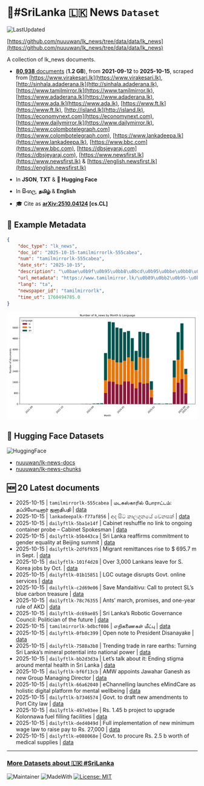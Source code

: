 # 📄#SriLanka 🇱🇰 News `Dataset`

![LastUpdated](https://img.shields.io/badge/last_updated-2025--10--15_08:13:28-green)

[https://github.com/nuuuwan/lk_news/tree/data/data/lk_news](https://github.com/nuuuwan/lk_news/tree/data/data/lk_news)

A collection of lk_news documents.

- [**80,938** documents](https://github.com/nuuuwan/lk_news/tree/data/data/lk_news) (**1.2 GB**), from **2021-09-12** to **2025-10-15**, scraped from [https://www.virakesari.lk](https://www.virakesari.lk), [http://sinhala.adaderana.lk](http://sinhala.adaderana.lk), [https://www.tamilmirror.lk](https://www.tamilmirror.lk), [https://www.adaderana.lk](https://www.adaderana.lk), [https://www.ada.lk](https://www.ada.lk), [https://www.ft.lk](https://www.ft.lk), [http://island.lk](http://island.lk), [https://economynext.com](https://economynext.com), [https://www.dailymirror.lk](https://www.dailymirror.lk), [https://www.colombotelegraph.com](https://www.colombotelegraph.com), [https://www.lankadeepa.lk](https://www.lankadeepa.lk), [https://www.bbc.com](https://www.bbc.com), [https://dbsjeyaraj.com](https://dbsjeyaraj.com), [https://www.newsfirst.lk](https://www.newsfirst.lk) & [https://english.newsfirst.lk](https://english.newsfirst.lk)

- In **JSON**, **TXT** & **🤗 Hugging Face**

- In **සිංහල**, **தமிழ்** & **English**

- 🎓 Cite as **[arXiv:2510.04124](https://arxiv.org/abs/2510.04124) [cs.CL]**

## 📝 Example Metadata

```json
{
    "doc_type": "lk_news",
    "doc_id": "2025-10-15-tamilmirrorlk-555cabea",
    "num": "tamilmirrorlk-555cabea",
    "date_str": "2025-10-15",
    "description": "\u0bae\u0b9f\u0b95\u0bb8\u0bcd\u0b95\u0bbe\u0bb0\u0bbf\u0bb2\u0bcd \u0baa\u0bcb\u0bb0\u0bbe\u0b9f\u0bcd\u0b9f\u0bae\u0bcd: \u0ba4\u0baa\u0bcd\u0baa\u0bbf\u0baf\u0bcb\u0b9f\u0bbf\u0ba9\u0bbe\u0bb0\u0bcd \u0b9c\u0ba9\u0bbe\u0ba4\u0bbf\u0baa\u0ba4\u0bbf",
    "url_metadata": "https://www.tamilmirror.lk/\u0b89\u0bb2\u0b95-\u0b9a\u0bc6\u0baf\u0bcd\u0ba4\u0bbf\u0b95\u0bb3\u0bcd/\u0bae\u0b9f\u0b95\u0bb8\u0bcd\u0b95\u0bbe\u0bb0\u0bbf\u0bb2\u0bcd-\u0baa\u0bcb\u0bb0\u0bbe\u0b9f\u0bcd\u0b9f\u0bae\u0bcd-\u0ba4\u0baa\u0bcd\u0baa\u0bbf\u0baf\u0bcb\u0b9f\u0bbf\u0ba9\u0bbe\u0bb0\u0bcd-\u0b9c\u0ba9\u0bbe\u0ba4\u0bbf\u0baa\u0ba4\u0bbf/50-366300",
    "lang": "ta",
    "newspaper_id": "tamilmirrorlk",
    "time_ut": 1760494785.0
}
```

![Chart](https://raw.githubusercontent.com/nuuuwan/lk_news/refs/heads/data/data/lk_news/docs_by_month_and_lang.png)

## 🤗 Hugging Face Datasets

![HuggingFace](https://img.shields.io/badge/-HuggingFace-FDEE21?style=for-the-badge&logo=HuggingFace)

- [nuuuwan/lk-news-docs](https://huggingface.co/datasets/nuuuwan/lk-news-docs)
- [nuuuwan/lk-news-chunks](https://huggingface.co/datasets/nuuuwan/lk-news-chunks)

## 🆕 20 Latest documents

- 2025-10-15 | `tamilmirrorlk-555cabea` | மடகஸ்காரில் போராட்டம்: தப்பியோடினார் ஜனாதிபதி | [data](https://github.com/nuuuwan/lk_news/tree/data/data/lk_news/2020s/2025/2025-10-15-tamilmirrorlk-555cabea)
- 2025-10-15 | `lankadeepalk-f77af856` | අද සිට කාලගුනයේ වෙනසක් | [data](https://github.com/nuuuwan/lk_news/tree/data/data/lk_news/2020s/2025/2025-10-15-lankadeepalk-f77af856)
- 2025-10-15 | `dailyftlk-5ba1e14f` | Cabinet reshuffle no link to ongoing container probe – Cabinet Spokesman | [data](https://github.com/nuuuwan/lk_news/tree/data/data/lk_news/2020s/2025/2025-10-15-dailyftlk-5ba1e14f)
- 2025-10-15 | `dailyftlk-b5b443ca` | Sri Lanka reaffirms commitment to gender equality at Beijing summit | [data](https://github.com/nuuuwan/lk_news/tree/data/data/lk_news/2020s/2025/2025-10-15-dailyftlk-b5b443ca)
- 2025-10-15 | `dailyftlk-2df6f935` | Migrant remittances rise to $ 695.7 m in Sept. | [data](https://github.com/nuuuwan/lk_news/tree/data/data/lk_news/2020s/2025/2025-10-15-dailyftlk-2df6f935)
- 2025-10-15 | `dailyftlk-101f4d28` | Over 3,000 Lankans leave for S. Korea jobs by Oct. | [data](https://github.com/nuuuwan/lk_news/tree/data/data/lk_news/2020s/2025/2025-10-15-dailyftlk-101f4d28)
- 2025-10-15 | `dailyftlk-01b15851` | LGC outage disrupts Govt. online services | [data](https://github.com/nuuuwan/lk_news/tree/data/data/lk_news/2020s/2025/2025-10-15-dailyftlk-01b15851)
- 2025-10-15 | `dailyftlk-c2d69e06` | Save Mandaitivu: Call to protect SL’s blue carbon treasure | [data](https://github.com/nuuuwan/lk_news/tree/data/data/lk_news/2020s/2025/2025-10-15-dailyftlk-c2d69e06)
- 2025-10-15 | `dailyftlk-78c76355` | Ants’ march, promises, and one-year rule of AKD | [data](https://github.com/nuuuwan/lk_news/tree/data/data/lk_news/2020s/2025/2025-10-15-dailyftlk-78c76355)
- 2025-10-15 | `dailyftlk-dc69ae85` | Sri Lanka’s Robotic Governance Council: Politician of the future | [data](https://github.com/nuuuwan/lk_news/tree/data/data/lk_news/2020s/2025/2025-10-15-dailyftlk-dc69ae85)
- 2025-10-15 | `tamilmirrorlk-bdbcf086` | எறிகணைகள் மீட்பு | [data](https://github.com/nuuuwan/lk_news/tree/data/data/lk_news/2020s/2025/2025-10-15-tamilmirrorlk-bdbcf086)
- 2025-10-15 | `dailyftlk-0fb8c399` | Open note to President Disanayake | [data](https://github.com/nuuuwan/lk_news/tree/data/data/lk_news/2020s/2025/2025-10-15-dailyftlk-0fb8c399)
- 2025-10-15 | `dailyftlk-7588a3b8` | Trending trade in rare earths:  Turning Sri Lanka’s mineral potential into national power | [data](https://github.com/nuuuwan/lk_news/tree/data/data/lk_news/2020s/2025/2025-10-15-dailyftlk-7588a3b8)
- 2025-10-15 | `dailyftlk-bb2d3d3a` | Let’s talk about it: Ending stigma around mental health in Sri Lanka | [data](https://github.com/nuuuwan/lk_news/tree/data/data/lk_news/2020s/2025/2025-10-15-dailyftlk-bb2d3d3a)
- 2025-10-15 | `dailyftlk-bf6f13cb` | AMW appoints Jawahar Ganesh as new Group Managing Director | [data](https://github.com/nuuuwan/lk_news/tree/data/data/lk_news/2020s/2025/2025-10-15-dailyftlk-bf6f13cb)
- 2025-10-15 | `dailyftlk-66a62040` | eChannelling launches eMindCare as holistic digital platform for mental wellbeing | [data](https://github.com/nuuuwan/lk_news/tree/data/data/lk_news/2020s/2025/2025-10-15-dailyftlk-66a62040)
- 2025-10-15 | `dailyftlk-b7346574` | Govt. to draft new amendments to Port City law | [data](https://github.com/nuuuwan/lk_news/tree/data/data/lk_news/2020s/2025/2025-10-15-dailyftlk-b7346574)
- 2025-10-15 | `dailyftlk-497e03ee` | Rs. 1.45 b project to upgrade Kolonnawa fuel filling facilities | [data](https://github.com/nuuuwan/lk_news/tree/data/data/lk_news/2020s/2025/2025-10-15-dailyftlk-497e03ee)
- 2025-10-15 | `dailyftlk-ded4049d` | Full implementation of new minimum wage law to raise pay to Rs. 27,000 | [data](https://github.com/nuuuwan/lk_news/tree/data/data/lk_news/2020s/2025/2025-10-15-dailyftlk-ded4049d)
- 2025-10-15 | `dailyftlk-e088068e` | Govt. to procure Rs. 2.5 b worth of medical supplies | [data](https://github.com/nuuuwan/lk_news/tree/data/data/lk_news/2020s/2025/2025-10-15-dailyftlk-e088068e)

---

### [More Datasets about 🇱🇰 #SriLanka](https://github.com/nuuuwan/lk_datasets)

![Maintainer](https://img.shields.io/badge/maintainer-nuuuwan-red)
![MadeWith](https://img.shields.io/badge/made_with-python-blue)
[![License: MIT](https://img.shields.io/badge/License-MIT-yellow.svg)](https://opensource.org/licenses/MIT)
